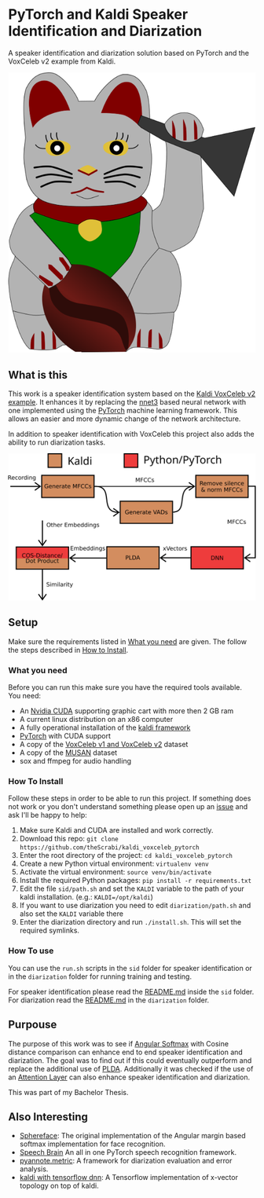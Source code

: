 # PyTorch and Kaldi Speaker Identification and Diarization

A speaker identification and diarization solution based on PyTorch
and the VoxCeleb v2 example from Kaldi.

![cat](.assets/lucky_kaldi_cat.svg)

## What is this

This work is a speaker identification system based on the [Kaldi VoxCeleb v2 example](https://github.com/kaldi-asr/kaldi/tree/master/egs/voxceleb/v2). It enhances it by replacing the [nnet3](https://kaldi-asr.org/doc/dnn3.html#dnn3_intro) based neural network with one implemented using the [PyTorch](https://pytorch.org/) machine learning framework. This allows an easier and more dynamic change of the network architecture.

In addition to speaker identification with VoxCeleb this project also adds the ability to run diarization tasks. 

![sturcutre](.assets/sid_structure_and_framework.svg)



## Setup

Make sure the requirements listed in [What you need](#what_you_need) are given. The follow the steps described in [How to Install](#how_to_install).

### What you need

Before you can run this make sure you have the required tools available.
You need:
- An [Nvidia CUDA](https://developer.nvidia.com/cuda-zone) supporting graphic cart with more then 2 GB ram
- A current linux distribution on an x86 computer
- A fully operational installation of the [kaldi framework](https://kaldi-asr.org/)
- [PyTorch](https://pytorch.org/) with CUDA support
- A copy of the [VoxCeleb v1 and VoxCeleb v2](http://www.robots.ox.ac.uk/~vgg/data/voxceleb/) dataset
- A copy of the [MUSAN](https://www.openslr.org/17/) dataset
- sox and ffmpeg for audio handling

### How To Install

Follow these steps in order to be able to run this project. If something does not work or you don't understand something please open up an [issue](https://github.com/theScrabi/kaldi_voxceleb_pytorch/issues/new) and ask I'll be happy to help:

1. Make sure Kaldi and CUDA are installed and work correctly. 
2. Download this repo: `git clone https://github.com/theScrabi/kaldi_voxceleb_pytorch`
3. Enter the root directory of the project: `cd kaldi_voxceleb_pytorch`
4. Create a new Python virtual environment: `virtualenv venv`
5. Activate the virtual environment: `source venv/bin/activate`
6. Install the required Python packages: `pip install -r requirements.txt`
7. Edit the file `sid/path.sh` and set the `KALDI` variable to the path of your kaldi installation. (e.g.: `KALDI=/opt/kaldi`)
8. If you want to use diarization you need to edit `diarization/path.sh` and also set the `KALDI` variable there
9. Enter the diarization directory and run `./install.sh`. This will set the required symlinks.

### How To use

You can use the `run.sh` scripts in the `sid` folder for speaker identification or in the `diarization` folder for running training and testing.

For speaker identification please read the [README.md](sid/README.md) inside the `sid` folder. For diarization read the [README.md](diarization/README.md) in the `diarization` folder.

## Purpouse

The purpose of this work was to see if [Angular Softmax](https://arxiv.org/pdf/1806.03464.pdf) with Cosine distance comparison can enhance end to end speaker identification and diarization. The goal was to find out if  this could eventually outperform and replace the additional use of [PLDA](https://link.springer.com/content/pdf/10.1007%2F11744085_41.pdf). Additionally it was checked if the use of an [Attention Layer](http://www.danielpovey.com/files/2018_interspeech_xvector_attention.pdf) can also enhance speaker identification and diarization.

This was part of my Bachelor Thesis.

## Also Interesting

- [Sphereface](https://github.com/wy1iu/sphereface): The original implementation of the Angular margin based softmax implementation for face recognition.
- [Speech Brain](https://speechbrain.github.io/) An all in one PyTorch speech recognition framework.
- [pyannote.metric](https://pyannote.github.io/pyannote-metrics): A framework for diarization evaluation and error analysis.
- [kaldi with tensorflow dnn](https://github.com/hsn-zeinali/x-vector-kaldi-tf): A Tensorflow implementation of x-vector topology on top of kaldi.
